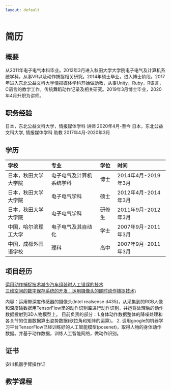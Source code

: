 ```yaml
---
layout: default
---
```



# 简历
## 概要
从2011年电子电气本科毕业。2012年3月进入秋田大学大学院电子电气及计算机系统学科，从事VR以及动作捕捉相关研究。2014年硕士毕业，进入博士阶段。2017年进入东北公益文科大学情报媒体学科开始做助教，从事Unity，Ruby，R语言，C语言的教学工作，传统舞蹈动作记录及相关研究。2019年3月博士毕业，2020年4月升职为讲师。

## 职务经验
日本，东北公益文科大学，情报媒体学科                         讲师 2020年4月-至今
日本，东北公益文科大学, 情报媒体学科                  助教 2017年4月-2020年3月

## 学历

| 学校        | 专业          | 学位 | 时间 |
|:---------------|:--------------------|:------|:------|
|日本，秋田大学大学院| 电子电气及计算机系统学科|博士   | 2014年4月-2019年3月 |        
|日本，秋田大学大学院| 电子电气学科         |硕士   | 2012年4月-2014年3月|
|日本，秋田大学大学院| 电子电气学科         |研修生  |2011年9月-2012年3月| 
|中国，哈尔滨理工大学|电子电气及其自动化	|学士   |2007年9月-2011年3月|
|中国，成都外国语学校|理科		    |高中   |2007年9月-2011年3月|

## 项目经历
[运用动作捕捉技术减少汽车组装时人工错误的技术](./projects/toyota.html)\
[三维空间的数字保存系统的开发：运用摄像头的即时动作捕捉技术](./projects/digital_archive.html)\

内容：运用带深度传感器的摄像头(Intel realsense d435)，从采集到的RGB人像和深度输数据用TensorFlow里的动作识别库进行动作识别，并运将处理后的动作数据投射到3D人物模型上。
目前负责的部分：1.身体动作数据整体的降噪处理和各关节的位置数据算出姿势数据(欧拉角和矩阵的运算)。
2. 调用google的机器学习平台TensorFlow已经训练好的人工智能模型(posenet)，取得人物的身体动作数据。并基于动作数据，训练人工智能网络，做动作识别。

## 证书
安川机器手臂操作证

## 教学课程

